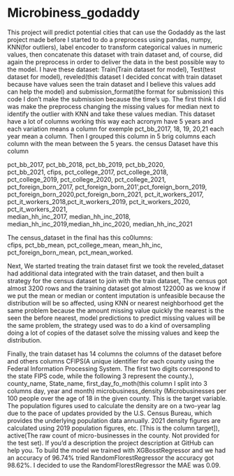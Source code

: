 # Microbiness_godaddy
This project will predict potential cities that can use the Godaddy as the last project made before I started to do a preprocess using pandas, numpy, KNN(for outliers), label encoder to transform categorical values in numeric values, then concatenate this dataset with train dataset and, of course, did again the preprocess in order to deliver the data in the best possible way to the model.
I have these dataset: Train(Train dataset for model), Test(test dataset for model), reveled(this dataset I decided concat with train dataset because have values seen the train dataset and I believe this values add can help the model) and submission_format(the format for submission) this code I don’t make the submission because the time’s up. The first think I did was make the preprocess changing the missing values for median next to identify the outlier with KNN and take these values median. This dataset have a lot of columns  working this way each acronym have 5 years and each variation means a column for exemple pct_bb_2017, 18, 19, 20,21 each year mean a column. Then I grouped this column in 5 brig columns each column with the mean between the 5 years. the census Dataset have this column
  
  pct_bb_2017, pct_bb_2018, pct_bb_2019, pct_bb_2020,<br>
  pct_bb_2021, cfips, pct_college_2017, pct_college_2018,<br>
  pct_college_2019, pct_college_2020, pct_college_2021,<br>
  pct_foreign_born_2017, pct_foreign_born_201',pct_foreign_born_2019,<br>
  pct_foreign_born_2020,pct_foreign_born_2021, pct_it_workers_2017, <br>
  pct_it_workers_2018,pct_it_workers_2019, pct_it_workers_2020, pct_it_workers_2021,<br>
  median_hh_inc_2017, median_hh_inc_2018, median_hh_inc_2019,median_hh_inc_2020, median_hh_inc_2021
  
The census_dataset in the final has this co0lumns:<br>
  cfips, pct_bb_mean, pct_college_mean, mean_hh_inc,<br>
  pct_foreign_born_mean, pct_mean_worked.<br>

Next, We started treating the train dataset first we took the reveled_dataset had additional data integrated with the train dataset, and then built a strategy for the census dataset to join with the train dataset, The census got almost 3200 rows and the training dataset got almost 122000 as we know if we put the mean or median or content imputation is unfeasible because the distribution will be so affected, using KNN or nearest neighborhood get the same problem because the amount missing value quickly the nearest is the seen the before nearest, model predictions to predict missing values will be the same problem, the strategy used was to do a kind of oversampling doing a lot of copies of the dataset solve the missing values and keep the distribution.<br>

Finally, the train dataset has 14 columns the columns of the dataset before and others columns  CFIPS(A unique identifier for each county using the Federal Information Processing System. The first two digits correspond to the state FIPS code, while the following 3 represent the county.), county_name, State_name, first_day_fo_moth(this column I split into 3 columns day, year and month) microbusiness_density (Microbusinesses per 100 people over the age of 18 in the given county. This is the target variable. The population figures used to calculate the density are on a two-year lag due to the pace of updates provided by the U.S. Census Bureau, which provides the underlying population data annually. 2021 density figures are calculated using 2019 population figures, etc. [This is the column target]), active(The raw count of micro-businesses in the county. Not provided for the test set). If you’d a description the project description at GitHub can help you.
To build the model we trained with XGBosstRegressor and we had an accuracy of 96.74% tried RandomFlorestRegressor the accuracy got 98.62%. I decided to use the RandomFlorestRegressor the MAE was 0.09.
